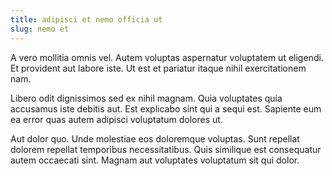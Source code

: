 ```yaml
---
title: adipisci et nemo officia ut
slug: nemo et
---
```


A vero mollitia omnis vel. Autem voluptas aspernatur voluptatem ut eligendi. Et provident aut labore iste. Ut est et pariatur itaque nihil exercitationem nam.

Libero odit dignissimos sed ex nihil magnam. Quia voluptates quia accusamus iste debitis aut. Est explicabo sint qui a sequi est. Sapiente eum ea error quas autem adipisci voluptatum dolores ut.

Aut dolor quo. Unde molestiae eos doloremque voluptas. Sunt repellat dolorem repellat temporibus necessitatibus. Quis similique est consequatur autem occaecati sint. Magnam aut voluptates voluptatum sit qui dolor.
